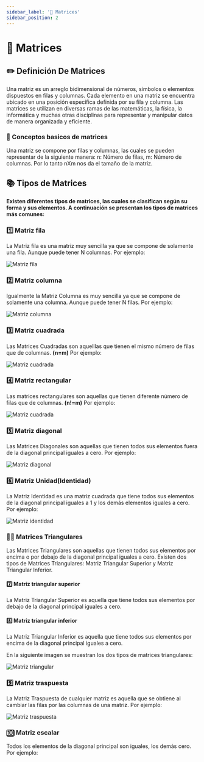 ```yaml
---
sidebar_label: '📐 Matrices'
sidebar_position: 2
---
```


# 📐 Matrices

## ✏️ Definición De Matrices 
 Una matriz es un arreglo bidimensional de números, símbolos o elementos dispuestos en filas y columnas. Cada elemento en una matriz se encuentra ubicado en una posición específica definida por su fila y columna. Las matrices se utilizan en diversas ramas de las matemáticas, la física, la informática y muchas otras disciplinas para representar y manipular datos de manera organizada y eficiente.


### 🤔 Conceptos basicos de matrices
Una matriz se compone por filas y columnas, las cuales se pueden representar de la siguiente manera:
n: Número de filas, m: Número de columnas. 
Por lo tanto nXm nos da el tamaño de la matriz.

## 📚 Tipos de Matrices
**Existen diferentes tipos de matrices, las cuales se clasifican según su forma y sus elementos. A continuación se presentan los tipos de matrices más comunes:**
 
### 1️⃣ Matriz fila
 La Matriz fila es una matriz muy sencilla ya que se compone de solamente una fila. Aunque puede tener N columnas. Por ejemplo:


 ![Matriz fila](/img//numpy/matrices/fila.jpg)


### 2️⃣ Matriz columna
Igualmente la Matriz Columna es muy sencilla ya que se compone de solamente una columna. Aunque puede tener N filas. Por ejemplo:


![Matriz columna](/img//numpy/matrices/columna.jpg)


### 3️⃣ Matriz cuadrada
Las Matrices Cuadradas son aquelllas que tienen el mismo número de filas que de columnas. **(n=m)** Por ejemplo:

![Matriz cuadrada](/img//numpy/matrices/cuadrada.jpg)


### 4️⃣  Matriz rectangular
Las matrices rectangulares son aquellas que tienen diferente número de filas que de columnas. **(n!=m)** Por ejemplo:

![Matriz cuadrada](/img//numpy/matrices/rectangular.png)


### 5️⃣ Matriz diagonal
Las Matrices Diagonales son aquellas que tienen todos sus elementos fuera de la diagonal principal iguales a cero. Por ejemplo:

![Matriz diagonal](/img//numpy/matrices/diagonal.jpg)


### 6️⃣ Matriz Unidad(Identidad)
La Matriz Identidad es una matriz cuadrada que tiene todos sus elementos de la diagonal principal iguales a 1 y los demás elementos iguales a cero. Por ejemplo:

![Matriz identidad](/img//numpy/matrices/IDENTIDAD.jpg)

### ☝🏽️ Matrices Triangulares
Las Matrices Triangulares son aquellas que tienen todos sus elementos por encima o por debajo de la diagonal principal iguales a cero. Existen dos tipos de Matrices Triangulares: Matriz Triangular Superior y Matriz Triangular Inferior.

#### 7️⃣ Matriz triangular superior
La Matriz Triangular Superior es aquella que tiene todos sus elementos por debajo de la diagonal principal iguales a cero.


#### 8️⃣ Matriz triangular inferior
La Matriz Triangular Inferior es aquella que tiene todos sus elementos por encima de la diagonal principal iguales a cero. 


En la siguiente imagen se muestran los dos tipos de matrices triangulares:


![Matriz triangular](/img//numpy/matrices/triangular.jpg)

### 9️⃣ Matriz traspuesta
La Matriz Traspuesta de cualquier matriz es aquella que se obtiene al cambiar las filas por las columnas de una matriz. Por ejemplo:


![Matriz traspuesta](/img//numpy/matrices/traspuesta.jpg)


### 🔟 Matriz escalar
Todos los elementos de la diagonal principal son iguales, los demás cero. Por ejemplo:
